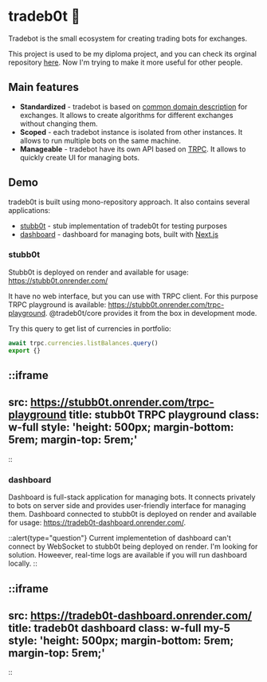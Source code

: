 # tradeb0t 🤖

Tradebot is the small ecosystem for creating trading bots for exchanges. 

This project is used to be my diploma project, and you can check its orginal repository [here](https://github.com/badlabs/tradebot-core). Now I'm trying to make it more useful for other people.

## Main features

- **Standardized** - tradebot is based on [common domain description](/domain) for exchanges. It allows to create algorithms for different exchanges without changing them.
- **Scoped** - each tradebot instance is isolated from other instances. It allows to run multiple bots on the same machine.
- **Manageable** - tradebot have its own API based on [TRPC](https://trpc.io/). It allows to quickly create UI for managing bots.



## Demo

tradeb0t is built using mono-repository approach. It also contains several applications:
- [stubb0t](https://github.com/d0rich/tradeb0t/tree/master/apps/stubb0t) - stub implementation of tradeb0t for testing purposes
- [dashboard](https://github.com/d0rich/tradeb0t/tree/master/apps/dashboard) - dashboard for managing bots, built with [Next.js](https://nextjs.org/)

### stubb0t

Stubb0t is deployed on render and available for usage: https://stubb0t.onrender.com/

It have no web interface, but you can use with TRPC client. For this purpose TRPC playground is available: https://stubb0t.onrender.com/trpc-playground. @tradeb0t/core provides it from the box in development mode. 

Try this query to get list of currencies in portfolio:

```ts
await trpc.currencies.listBalances.query()
export {}
```


::iframe
---
src: https://stubb0t.onrender.com/trpc-playground
title: stubb0t TRPC playground
class: w-full
style: 'height: 500px; margin-bottom: 5rem; margin-top: 5rem;'
---
::

### dashboard

Dashboard is full-stack application for managing bots. It connects privately to bots on server side and provides user-friendly interface for managing them.
Dashboard connected to stubb0t is deployed on render and available for usage: https://tradeb0t-dashboard.onrender.com/.

::alert{type="question"}
  Current implementetion of dashboard can't connect by WebSocket to stubb0t being deployed on render. I'm looking for solution. Howeever, real-time logs are available if you will run dashboard locally.
::

::iframe
---
src: https://tradeb0t-dashboard.onrender.com/
title: tradeb0t dashboard
class: w-full my-5
style: 'height: 500px; margin-bottom: 5rem; margin-top: 5rem;'
---
::